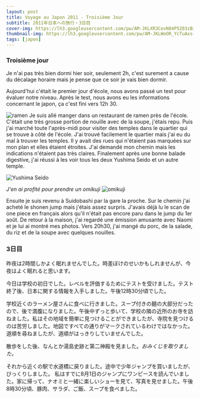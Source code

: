 ```yaml
---
layout: post
title: Voyage au Japon 2011 - Troisième Jour
subtitle: 2011年日本への旅行・3日目
cover-img: https://lh3.googleusercontent.com/pw/AM-JKLXR3CevN84P5Z03zBistsJ2oY3YPvTAzG6KrHSCsjenXUlpsauxvxP4xPiYhha9zdaerWw1geKMycruxppltCoSXIywKe1nT-p0PwR5hl5v5U9YuCfkMkWcXjAykVXgopWFGHa-fqkoIKM7qMDWOmVL=w2212-h1244-no?authuser=0
thumbnail-img: https://lh3.googleusercontent.com/pw/AM-JKLWeOR_YcTuAxs-NxnddpRqQFXTsClbRUk6KeUhteZRtgRvjlht9qr7t6jeosv7FXwnFhbUfVqqNZz94Vr0-b40tLiTbp1yXekuVP6YhyyWTO0_Nk7oOCgVJ1lEeK1JFZEKCXTO3zAUpqz4xNR6fDbs5=w2212-h1244-no?authuser=0
tags: [japon]
---
```


### Troisième jour

Je n'ai pas très bien dormi hier soir, seulement 2h, c'est surement a cause du décalage horaire mais je pense que ce soir je vais bien dormir. 

Aujourd'hui c'était le premier jour d'école, nous avons passé un test pour évaluer notre niveau. Après le test, nous avons eu les informations concernant le japon, ça c'est fini vers 12h 30.

![ramen](https://lh3.googleusercontent.com/pw/AM-JKLXKcFk26N0XrmnTZ38xZq7nWtr941yAN_dkgW_a8qPW5zo06DZLh05JCIG2aw1SrGJJTUToXxW5WWGh-gqoPWca4_KtzCHmDrz98oA_mXvxItkgK9l9MNwiZh6UZk167H76FkWP13WgzgCBK5jwOC37=w2212-h1244-no?authuser=0)
Je suis allé manger dans un restaurant de ramen près de l'école. C'était une très grosse portion de nouille avec de la soupe, j'étais repu. Puis j'ai marché toute l'après-midi pour visiter des temples dans le quartier qui se trouve à côté de l'école. J'ai trouvé facilement le quartier mais j'ai eu du mal à trouver les temples. Il y avait des rues qui n'étaient pas marquées sur mon plan et elles étaient étroites. J'ai demandé mon chemin mais les indications n'étaient pas très claires. Finalement après une bonne balade digestive, j'ai réussi à les voir tous les deux Yushima Seido et un autre temple. 

![Yushima Seido](https://lh3.googleusercontent.com/pw/AM-JKLWmrWf5hjC7A422_aDWa-dTzOafluMg5QV6DH_zDa14CFmzX0TwlOyVGSM7NdTNsGCHKqJiV-x2OjWcSSyra_c8OhHwTcvFs8EZGJofvwYhltoA9zjySA7lAVKydsXd1YODuzfgEUwqNJDbAAK7vVxD=w2212-h1244-no?authuser=0)

_J'en ai profité pour prendre un omikuji_
![omikuji](https://lh3.googleusercontent.com/pw/AM-JKLVgct5tF17FwVohesYyTUOn9owN-9uejEeh8f4q_--yIWoQbuT_LhsRccPyLxj9FrFFFggs461sM-i9ySnVV4RuC2qx1Kj9FjzOKSNvoDD_c6p91lgdnmMDRjmF24XWIdk0QjH4mzV-I6Co8St_RbSt=w2212-h1244-no?authuser=0)

Ensuite je suis revenu à Suidobashi par la gare la proche. Sur le chemin j'ai acheté le shonen jump mais j'étais assez surpris. J'avais déjà lu le scan de one piece en français alors qu'il n'était pas encore paru dans le jump du 1er août. De retour à la maison, j'ai regardé une émission amusante avec Naomi et je lui ai montré mes photos. Vers 20h30, j'ai mangé du porc, de la salade, du riz et de la soupe avec quelques nouilles. 

### 3日目

昨夜は2時間しかよく眠れませんでした。時差ぼけのせいかもしれませんが、今夜はよく眠れると思います。 

今日は学校の初日でした。レベルを評価するためにテストを受けました。テスト終了後、日本に関する情報を入手しました。午後12時30分頃でした。 

学校近くのラーメン屋さんに食べに行きました。スープ付きの麺の大部分だったので、後で満腹になりました。午後中ずっと歩いて、学校の隣の近所のお寺を訪ねました。私はその地域を簡単に見つけることができましたが、寺院を見つけるのは苦労しました。地図ですべての通りがマークされているわけではなかった。道順を尋ねましたが、道順がはっきりしていませんでした。

散歩をした後、なんとか湯島史跡と第二神殿を見ました。_おみくじを取りました。_

それから近くの駅で水道橋に戻りました。途中で少年ジャンプを買いましたが、びっくりしました。 私はすでに8月1日のジャンプにワンピースを読んでいました。家に帰って、ナオミと一緒に楽しいショーを見て、写真を見せました。午後8時30分頃、豚肉、サラダ、ご飯、スープを食べました。
